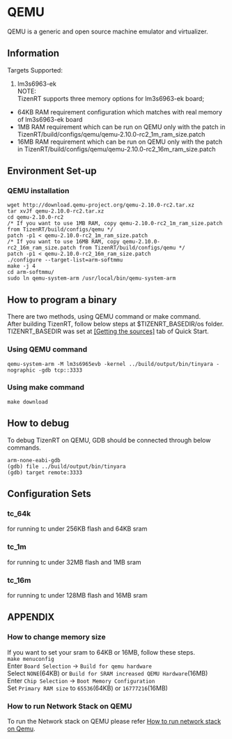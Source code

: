 # QEMU

QEMU is a generic and open source machine emulator and virtualizer.

## Information

Targets Supported:

1. lm3s6963-ek  
NOTE:  
TizenRT supports three memory options for lm3s6963-ek board;
- 64KB RAM requirement configuration which matches with real memory of lm3s6963-ek board
- 1MB RAM requirement which can be run on QEMU only with the patch in TizenRT/build/configs/qemu/qemu-2.10.0-rc2_1m_ram_size.patch
- 16MB RAM requirement which can be run on QEMU only with the patch in TizenRT/build/configs/qemu/qemu-2.10.0-rc2_16m_ram_size.patch

## Environment Set-up
### QEMU installation

```
wget http://download.qemu-project.org/qemu-2.10.0-rc2.tar.xz
tar xvJf qemu-2.10.0-rc2.tar.xz
cd qemu-2.10.0-rc2
/* If you want to use 1MB RAM, copy qemu-2.10.0-rc2_1m_ram_size.patch from TizenRT/build/configs/qemu */
patch -p1 < qemu-2.10.0-rc2_1m_ram_size.patch
/* If you want to use 16MB RAM, copy qemu-2.10.0-rc2_16m_ram_size.patch from TizenRT/build/configs/qemu */
patch -p1 < qemu-2.10.0-rc2_16m_ram_size.patch
./configure --target-list=arm-softmmu
make -j 4
cd arm-softmmu/
sudo ln qemu-system-arm /usr/local/bin/qemu-system-arm
```
## How to program a binary

There are two methods, using QEMU command or make command.  
After building TizenRT, follow below steps at $TIZENRT_BASEDIR/os folder.  
TIZENRT_BASEDIR was set at [[Getting the sources]](../../../README.md#getting-the-sources) tab of Quick Start.

### Using QEMU command

```
qemu-system-arm -M lm3s6965evb -kernel ../build/output/bin/tinyara -nographic -gdb tcp::3333
```

### Using make command

```
make download
```

## How to debug

To debug TizenRT on QEMU, GDB should be connected through below commands.

```
arm-none-eabi-gdb
(gdb) file ../build/output/bin/tinyara
(gdb) target remote:3333
```

## Configuration Sets
### tc_64k
for running tc under 256KB flash and 64KB sram

### tc_1m
for running tc under 32MB flash and 1MB sram

### tc_16m
for running tc under 128MB flash and 16MB sram

## APPENDIX
### How to change memory size
If you want to set your sram to 64KB or 16MB, follow these steps.  
`make menuconfig`  
Enter `Board Selection` -> `Build for qemu hardware`  
Select `NONE`(64KB) or `Build for SRAM increased QEMU Hardware`(16MB)  
Enter `Chip Selection` -> `Boot Memory Configuration`  
Set `Primary RAM size` to `65536`(64KB) or `16777216`(16MB)

### How to run Network Stack on QEMU
To run the Network stack on QEMU please refer [How to run network stack on Qemu](HowToRunNetworkStackOnQemu.md). 
